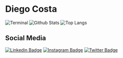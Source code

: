 # Diego Costa   

![Terminal](https://readme-typing-svg.herokuapp.com?color=4AF626&width=600&lines=diego@github~$+echo+'Hello+World!+🌎'+>+hello.md;diego@github~$+git+add+hello.md;diego@github~$+git+commit+-m+'First+Commit';diego@github~$+git+push+origin)
![Github Stats](https://github-readme-stats.vercel.app/api?username=c-diego&show_icons=true&theme=prussian&include_all_commits=true&count_private=true)
![Top Langs](https://github-readme-stats.vercel.app/api/top-langs/?username=c-diego&layout=compact&langs_count=7&theme=prussian)

## Social Media

[![Linkedin Badge](https://img.shields.io/badge/-diegocosta13-blue?style=flat-square&logo=Linkedin&logoColor=white&link=https://www.linkedin.com/in/diegocosta13/)](https://www.linkedin.com/in/diegocosta13/)
[![Instagram Badge](https://img.shields.io/badge/-diegocosta2023-purple?style=flat-square&logo=instagram&logoColor=white&link=https://www.instagram.com/diegocosta2023/)](https://www.instagram.com/diegocosta2023/)
[![Twitter Badge](https://img.shields.io/badge/-diegocosta2023-blue?style=flat-square&logo=twitter&logoColor=white&link=https://twitter.com/diegocosta2023)](https://twitter.com/diegocosta2023)
